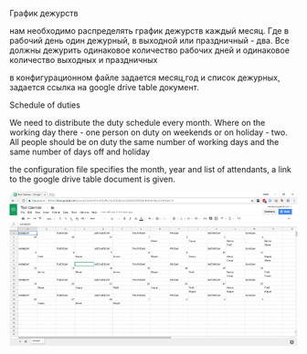График дежурств

нам необходимо распределять график дежурств каждый месяц.
Где в рабочий день один дежурный, в выходной или праздничный - два.
Все должны дежурить одинаковое количество рабочих дней и одинаковое количество выходных и праздничных

в конфигурационном файле задается месяц,год и список дежурных, задается ссылка на google drive table документ.

Schedule of duties

We need to distribute the duty schedule every month.
Where 
on the working day there - one person on duty
on weekends or on holiday - two.
All people should be on duty the same number of working days and the same number of days off and holiday

the configuration file specifies the month, year and list of attendants, a link to the google drive table document is given.

![Calendar](calendar.png)